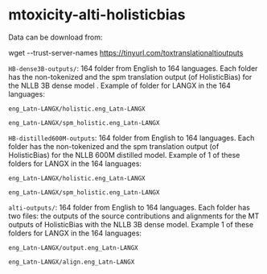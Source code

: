 # mtoxicity-alti-holisticbias

Data can be download from:

wget --trust-server-names https://tinyurl.com/toxtranslationaltioutputs


`HB-dense3B-outputs/`: 164 folder from English to 164 languages. Each folder has the non-tokenized and the spm translation output (of HolisticBias) for the NLLB 3B dense model . Example of folder for LANGX in the 164 languages:

    eng_Latn-LANGX/holistic.eng_Latn-LANGX

    eng_Latn-LANGX/spm_holistic.eng_Latn-LANGX


`HB-distilled600M-outputs`:   164 folder from English to 164 languages. Each folder has the non-tokenized and the spm translation output (of HolisticBias) for the NLLB 600M distilled model. Example of 1 of these folders for LANGX in the 164 languages:

    eng_Latn-LANGX/holistic.eng_Latn-LANGX

    eng_Latn-LANGX/spm_holistic.eng_Latn-LANGX


`alti-outputs/`: 164 folder from English to 164 languages. Each folder has two files: the outputs of the source contributions and alignments for the MT outputs of HolisticBias with the NLLB 3B dense model. Example 1 of these folders for LANGX in the 164 languages:

    eng_Latn-LANGX/output.eng_Latn-LANGX

    eng_Latn-LANGX/align.eng_Latn-LANGX
